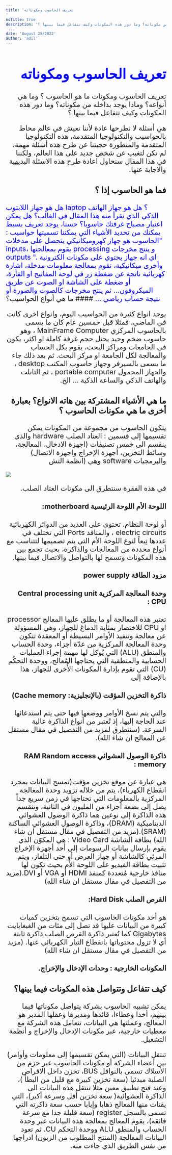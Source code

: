 ```yaml
---
title: 'تعريف الحاسوب ومكوناته
'
noTitle: true
description: 'ما هو الحاسوب ؟ وما هي أنواعه؟ وماذا يوجد بداخله من مكوناته؟ وما دور هذه المكونات وكيف تتفاعل فيما بينها ؟
 ...'
date: 'August 25/2022'
author: 'adil'
---
```


<span style="font-size:22px;direction:rtl">

# <span style="color:blue; size:30px;direction:rtl">تعريف الحاسوب ومكوناته</span>

تعريف الحاسوب ومكونات
ما هو الحاسوب ؟ وما هي أنواعه؟ وماذا يوجد بداخله من مكوناته؟ وما دور هذه المكونات وكيف تتفاعل فيما بينها ؟

هي أسئلة لا نطرحها عادة لأننا نعيش في عالم محاط بالحواسيب والتكنولوجيا المتقدمة، هذه التكنولوجيا المتقدمة والمتطورة حجبتنا عن طرح هذه أسئلة مهمة، لم تكن لتغيب عن شخص جديد على هذا العالم، ولكننا في هذا المقال سنحاول اعادة طرح هذه الاسئلة البديهية والاجابة عنها.

### فما هو الحاسوب إذا ؟

<span style='color:blue;'>
هل هو جهاز اللابتوب laptop ؟ هل هو جهاز الهاتف الذكي الذي تقرأ منه هذا المقال في الغالب؟ هل يمكن اعتبار مصباح غرفتك حاسوبا؟ حسنا، يوجد تعريف بسيط يمكنك من تحديد الأشياء التي يمكننا تسميتها حواسيب : "الحاسوب هو جهاز كهروميكانيكي يتحصل على مدخلات inputs، يقوم بمعالجتها processing و ينتج مخرجات outputs ". اي انه جهاز يحتوي على مكونات الكترونية وأخرى ميكانيكية، تقوم بمعالجة معلومات مدخلة، اشارة كهربائية ناتجة عن ضغطة زر في لوحة المفاتيح او الفأرة، أو ضغطة على الشاشة او الصوت عن طريق الميكروفون… ثم ينتج مخرجات كالصوت والصورة أو نتيجة حساب رياضي …
</span>
#### ما هي أنواع الحواسيب؟

يوجد انواع كثيرة من الحواسيب اليوم، وانواع اخرى كانت في الماضي، فمثلا قبل خمسين عام كان ما يسمى بالحاسوب المركزي MainFrame Computer ، وهو حاسوب ضخم وحيد يحتل حجم غرفة كاملة او اكثر، يكون في الجامعات ومراكز البحث، يقوم بكل الحساب والمعالجة لكل الجامعة او مركز البحث. ثم بعد ذلك جاء ما يسمى بالسيرفر وجهاز حاسوب المكتب desktop ، والجهاز المحمول portable computer ، ثم التابلت والهاتف الذكي والساعة الذكية … الخ.

### ما هي الأشياء المشتركة بين هاته الانواع؟ بعبارة أخرى ما هي مكونات الحاسوب ؟

يتكون الحاسوب من مجموعة من المكونات يمكن تقسيمها إلى قسمين : العتاد الصلب hardware والذي ينقسم الى خمس تصنيفات (اجهزة الادخال، المعالجة، وسائط التخزين، أجهزة الإخراج واجهزة الاتصال) والبرمجيات
software وهي (انظمة التش

<img src='https://lh5.googleusercontent.com/PGx-06oclB2_njMb6EV7b8Aqv9vN2y3JeAcfWQrqlk_ibQiyL1hgzzgmQu7DaUYA15l97ok4K2Ozpujqmee9tFMLydK_aa6YyA75nDBEYxaDM5hSLiceNPow9R_sEl65HQHr2oici1gW1SLT4VtvyA=s800'/>

في هذه الفقرة سنتطرق الى مكونات العتاد الصلب.

#### اللوحة الأم اللوحة الرئيسية motherboard:

أو لوحة النظام. تحتوي
على العديد من الدوائر الكهربائية electric circuits ، والمنافذ Ports التي تختلف في عددها تِبعاً لنوع اللوحة الأم التي يتم تصميمها لتتناسب مع أنواع محددة من المعالجات والذاكرة، بحيث تجمع بين هذه المكونات وتسمح لها بالتواصل والاتصال فيما بينها.

#### مزود الطاقة power supply

#### وحدة المعالجة المركزية Central processing unit CPU :

تعتبر هذه المعالجة أو ما يطلق عليها المعالج processor او CPU للاختصار بمثابة الدماغ للجهاز، وهي المسؤولة عن معالجة وتنفيذ الأوامر البسيطة أو المعقدة تتكون وحدة المعالجة المركزية من عدّة أجزاء، وحدة الحساب والمنطق (ALU) التي يُوكل لها مهمة إجراء العمليات الحسابية والمنطقية التي يحتاجها المُعالج، ووحدة التحكُم (CU) التي تقوم بإدارة المكونات الأُخرى للجهاز، هذا بالإضافة إلى

#### ذاكرة التخزين المؤقت (بالإنجليزية: Cache memory)

والتي يتم نسخ الأوامر ووضعها فيها حتى يتم استدعائها عند الحاجة إليها، إذ تُعتبر من أنواع الذاكرة عالية السرعة. (سنتطرق لمزيد من التفصيل في مقال مستقل عن المعالج ان شاء الله).

#### ذاكرة الوصول العشوائي RAM Random access memory :

هي عبارة عن موقع تخزين مؤقت(تمسح البيانات بمجرد انقطاع الكهرباء)، يتم من خلاله تزويد وحدة المعالجة المركزية بالمعلومات التي تحتاجها في زمن سريع جداً يصل إلى بضعة أجزاء من المليون في الثانية، وتنقسم هذه الذاكرة إلى نوعين هما ذاكرة الوصول العشوائي الديناميكية (DRAM)، وذاكرة الوصول العشوائي الساكنة (SRAM).(مزيد من التفصيل في مقال مستقل ان شاء الله)
بطاقة الشاشة Video Card : هي المكوّن الذي يقوم بإرسال بيانات الرسومات إلى أحد أجهزة الإخراج المرئي كالشاشة أو جهاز العرض أو حتى التلفاز، ويتم تثبيت بطاقة الفيديو على اللوحة الأم بحيث تكون لها منافذ خارجية مُتعددة كمنفذ HDMI أو VGA أو DVI.(مزيد من التفصيل في مقال مستقل ان شاء الله)

#### القرص الصلب Hard Disk:

هو أحد مكونات الحاسوب التي تسمح بتخزين كميات كبيرة من البيانات عليها قد تصل إلى مئات من الغيغابايت Gigabytes كما تُعتبر ذاكرة القرص الصلب ذاكرة ثابتة أي لا تزول محتوياتها بانقطاع التيار الكهربائي عنها. (مزيد من التفصيل في مقال مستقل ان شاء الله)

#### المكونات الخارجية : وحدات الإدخال والإخراج.

### كيف تتفاعل وتتواصل هذه المكونات فيما بينها؟

يمكن تشبيه الحاسوب بشركة يتواصل مكوناتها فيما بينهم، أخذا وعطاءا، قائدها ومديرها وعقلها المدبر هو المعالج، وعملتها هي البيانات، تتعامل هذه الشركة مع معطيات خارجية، عبر مكونات الإدخال والإخراج و أنظمة التشغيل.

تنتقل البيانات (التي يمكن تقسيمها إلى معلومات وأوامر) بين أعضاء الشركة أو مكونات الحاسوب عبر حزم من الأسلاك تسمى بالنواقل BUS، تخزن داخل الاقراص الصلبة مبدئيا (سعة تخزين كبيرة مع قليل من البطأ )، وعند فتح تطبيق معين مثلا تنتقل هذه البيانات الى الذاكرة العشوائية( سعة تخزين أقل وسرعة أكبر)، التي يقتات منها المعالج ذهابا وإيابا حسب سعة ذاكرته التي تسمى بالسجل register (سعة قليلة جدا مع سرعة فائقة)، يقوم المعالج بمعالجة هذه البيانات عبر وحدة الحساب والمنطق ALU ووحدة التحكم CU. ثم تعود البيانات المعالجة (المنتج المطلوب من الزبون) ادراجها من نفس الطريق الذي جاءت منه.
</span>
